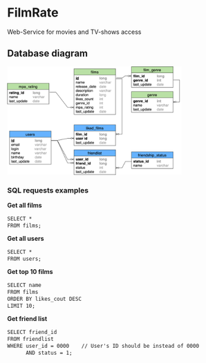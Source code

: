# FilmRate
Web-Service for movies and TV-shows access

## Database diagram
<img src="FIlmoRateDBD.drawio-2.png" alt="drawing" width="80%"/>

### SQL requests examples
**Get all films**

    SELECT *
    FROM films;
    
**Get all users**

    SELECT *
    FROM users;
    
**Get top 10 films**

    SELECT name
    FROM films
    ORDER BY likes_cout DESC
    LIMIT 10;

**Get friend list**

    SELECT friend_id
    FROM friendlist
    WHERE user_id = 0000    // User's ID should be instead of 0000
          AND status = 1;
    
